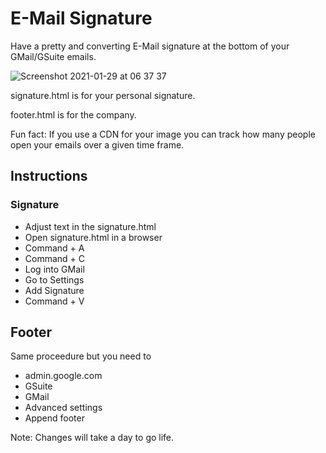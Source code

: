 # E-Mail Signature

Have a pretty and converting E-Mail signature at the bottom of your GMail/GSuite emails.

![Screenshot 2021-01-29 at 06 37 37](https://user-images.githubusercontent.com/711168/106236137-8242c980-61fc-11eb-83a1-ccd3675a8ab0.png)

signature.html is for your personal signature.

footer.html is for the company.

Fun fact: If you use a CDN for your image you can track how many people open your emails over a given time frame.

## Instructions

### Signature

- Adjust text in the signature.html
- Open signature.html in a browser
- Command + A
- Command + C
- Log into GMail
- Go to Settings
- Add Signature
- Command + V

## Footer

Same proceedure but you need to

- admin.google.com
- GSuite
- GMail
- Advanced settings
- Append footer

Note: Changes will take a day to go life. 